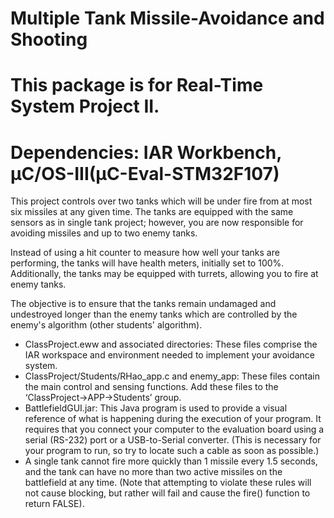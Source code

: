 # Multiple Tank Missile-Avoidance and Shooting

# This package is for Real-Time System Project II.
# Dependencies: IAR Workbench, µC/OS-III(µC-Eval-STM32F107)

This project controls over two tanks which will be under fire from at most six missiles at any given time. The tanks are equipped with the same sensors as in single tank project; however, you are now responsible for avoiding missiles and up to two enemy tanks.

Instead of using a hit counter to measure how well your tanks are performing, the tanks will have health meters, initially set to 100%. Additionally, the tanks may be equipped with turrets, allowing you to fire at enemy tanks.

The objective is to ensure that the tanks remain undamaged and undestroyed longer than the enemy tanks which are controlled by the enemy's algorithm (other students' algorithm).

- ClassProject.eww and associated directories: These files comprise the IAR workspace and environment needed to implement your avoidance system.
- ClassProject/Students/RHao_app.c and enemy_app: These files contain the main control and sensing functions. Add these files to the ‘ClassProject→APP→Students’ group.
- BattlefieldGUI.jar: This Java program is used to provide a visual reference of what is happening during the execution of your program. It requires that you connect your computer to the evaluation board using a serial (RS-232) port or a USB-to-Serial converter. (This is necessary for your program to run, so try to
locate such a cable as soon as possible.)
- A single tank cannot fire more quickly than 1 missile every 1.5 seconds, and the tank can have no more than two active missiles on the battlefield at any time. (Note that attempting to violate these rules will not cause blocking, but rather will fail and cause the fire() function to return FALSE).

